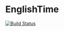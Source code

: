 # EnglishTime

[![Build Status](https://travis-ci.org/bpaulin/englishTime.svg?branch=master)](https://travis-ci.org/bpaulin/englishTime)
